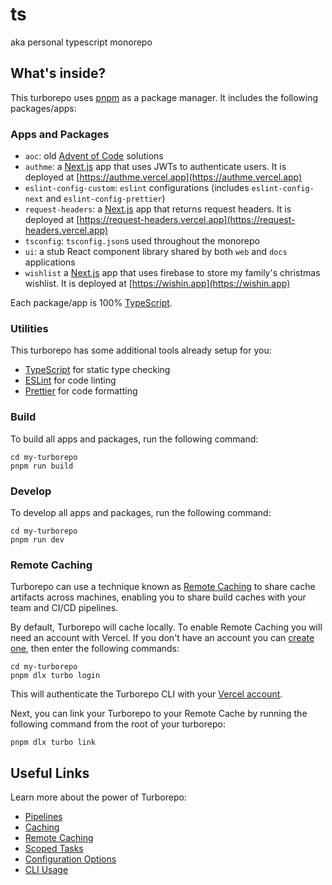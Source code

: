 # ts

aka personal typescript monorepo

## What's inside?

This turborepo uses [pnpm](https://pnpm.io) as a package manager. It includes the following packages/apps:

### Apps and Packages

- `aoc`: old [Advent of Code](https://adventofcode.com) solutions 
- `authme`: a [Next.js](https://nextjs.org) app that uses JWTs to authenticate users. It is deployed at [https://authme.vercel.app](https://authme.vercel.app)
- `eslint-config-custom`: `eslint` configurations (includes `eslint-config-next` and `eslint-config-prettier`)
- `request-headers`: a [Next.js](https://nextjs.org) app that returns request headers. It is deployed at [https://request-headers.vercel.app](https://request-headers.vercel.app)
- `tsconfig`: `tsconfig.json`s used throughout the monorepo
- `ui`: a stub React component library shared by both `web` and `docs` applications
- `wishlist` a [Next.js](https://nextjs.org) app that uses firebase to store my family's christmas wishlist. It is deployed at [https://wishin.app](https://wishin.app)

Each package/app is 100% [TypeScript](https://www.typescriptlang.org/).

### Utilities

This turborepo has some additional tools already setup for you:

- [TypeScript](https://www.typescriptlang.org/) for static type checking
- [ESLint](https://eslint.org/) for code linting
- [Prettier](https://prettier.io) for code formatting

### Build

To build all apps and packages, run the following command:

```
cd my-turborepo
pnpm run build
```

### Develop

To develop all apps and packages, run the following command:

```
cd my-turborepo
pnpm run dev
```

### Remote Caching

Turborepo can use a technique known as [Remote Caching](https://turborepo.org/docs/core-concepts/remote-caching) to share cache artifacts across machines, enabling you to share build caches with your team and CI/CD pipelines.

By default, Turborepo will cache locally. To enable Remote Caching you will need an account with Vercel. If you don't have an account you can [create one](https://vercel.com/signup), then enter the following commands:

```
cd my-turborepo
pnpm dlx turbo login
```

This will authenticate the Turborepo CLI with your [Vercel account](https://vercel.com/docs/concepts/personal-accounts/overview).

Next, you can link your Turborepo to your Remote Cache by running the following command from the root of your turborepo:

```
pnpm dlx turbo link
```

## Useful Links

Learn more about the power of Turborepo:

- [Pipelines](https://turborepo.org/docs/core-concepts/pipelines)
- [Caching](https://turborepo.org/docs/core-concepts/caching)
- [Remote Caching](https://turborepo.org/docs/core-concepts/remote-caching)
- [Scoped Tasks](https://turborepo.org/docs/core-concepts/scopes)
- [Configuration Options](https://turborepo.org/docs/reference/configuration)
- [CLI Usage](https://turborepo.org/docs/reference/command-line-reference)
